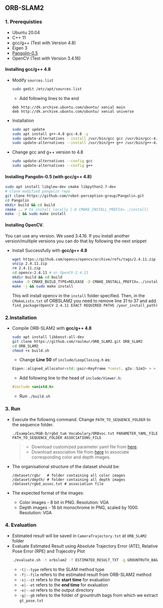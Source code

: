 ## ORB-SLAM2

### 1. Prerequisties

- Ubuntu 20.04
- C++ 11
- gcc/g++ (Test with Version 4.8)
- Eigen 3
- [Pangolin-0.5](https://github.com/robot-perception-group/Pangolin)
- OpenCV (Test with Version 3.4.16)

#### Installing gcc/g++ 4.8

- Modify `sources.list`

  ```bash
  sudo gedit /etc/apt/sources.list
  ```

    - Add following lines to the end

  ```
  deb http://dk.archive.ubuntu.com/ubuntu/ xenial main
  deb http://dk.archive.ubuntu.com/ubuntu/ xenial universe
  ```

- Installation

  ```bash
  sudo apt update
  sudo apt install g++-4.8 gcc-4.8 -y
  sudo update-alternatives --install /usr/bin/gcc gcc /usr/bin/gcc-4.8 10
  sudo update-alternatives --install /usr/bin/g++ g++ /usr/bin/g++-4.8 10
  ```

- Change gcc and g++ version to 4.8
  ```bash
  sudo update-alternatives --config gcc
  sudo update-alternatives --config g++
  ```

#### Installing Pangolin-0.5 (with **gcc/g++ 4.8**)

```bash
sudo apt install libglew-dev cmake libpython2.7-dev
# clone modified pangolin repo
git clone https://github.com/robot-perception-group/Pangolin.git
cd Pangolin
mkdir build && cd build
cmake .. # to install locally [-D CMAKE_INSTALL_PREFIX=../install]
make -j && sudo make install
```

#### Installing OpenCV. 
You can use any version. We used 3.4.16. If you install another version/multiple versions you can do that by following the next snippet
- Install Successfully with **gcc/g++ 4.8**
  ```bash
  wget https://github.com/opencv/opencv/archive/refs/tags/2.4.11.zip
  unzip 2.4.11.zip
  rm 2.4.11.zip
  cd opencv-2.4.11 # or OpenCV-2.4.13
  mkdir build && cd build
  cmake -D CMAKE_BUILD_TYPE=RELEASE -D CMAKE_INSTALL_PREFIX=../install -D WITH_CUDA=OFF -D WITH_FFMPEG=OFF -D ENABLE_PRECOMPILED_HEADERS=OFF -D BUILD_OPENEXR=ON ..
  make -j && sudo make install
  ```
  This will install opencv in the `install` folder specified. Then, in the `CMakeLists.txt` of ORBSLAM2 you need to remove line 31 to 37 and add `find_package(OpenCV 2.4.11 EXACT REQUIRED PATHS /your_install_path)`
  
### 2.Installation

- Compile ORB-SLAM2 with **gcc/g++ 4.8**

  ```bash
  sudo apt install libboost-all-dev
  git clone https://github.com/raulmur/ORB_SLAM2.git ORB_SLAM2
  cd ORB_SLAM2
  chmod +x build.sh
  ```
  - Change **Line 50** of `include/LoopClosing.h` as:

  ```cpp
  Eigen::aligned_allocator<std::pair<KeyFrame *const, g2o::Sim3> > > KeyFrameAndPose;
  ```

  - Add following line to the head of `include/Viewer.h`:

  ```cpp
  #include <unistd.h>
  ```
  - Run `./build.sh`


### 3. Run

- Execute the following command. Change `PATH_TO_SEQUENCE_FOLDER` to the sequence folder.

  ```
  ./Examples/RGB-D/rgbd_tum Vocabulary/ORBvoc.txt PARAMETER_YAML_FILE PATH_TO_SEQUENCE_FOLDER ASSOCIATIONS_FILE
  ```

  > - Download customized parameter yaml file from [here](https://github.com/Kyle-Xu001/Synthetic-Robotic-Data-Generation/blob/main/launch/config/DynaSLAM-mpi.yaml).
  > - Download association file from [here](https://github.com/Kyle-Xu001/Synthetic-Robotic-Data-Generation/blob/main/config/rgbd_assoc.txt) to associate corresponding color and depth images.

- The organisational structure of the dataset should be:
  ```
  /dataset/rgb/   # folder containing all color images
  /dataset/depth/ # folder containing all depth images
  /dataset/rgbd_assoc.txt # association file
  ```
- The expected format of the images:
    - Color images - 8 bit in PNG. Resolution: VGA
    - Depth images - 16 bit monochrome in PNG, scaled by 1000. Resolution: VGA

### 4. Evaluation

- Estimated result will be saved in `CameraTrajectory.txt` at `ORB_SLAM2` folder
- Evaluate Estimated Result using Absolute Trajectory Error (ATE), Relative Pose Error (RPE) and Trajecotry Plot
  ```bash
  ./evaluate.sh -t orbslam2 -f ESTIMATED_RESULT_TXT -g GROUNTRUTH_BAG_FOLDER (-o OUTPUTDIR) (-s 0.0) (-e 60.0)
  ```
    - `-t|--type` refers to the SLAM method type
    - `-f|--file` refers to the estimated result from ORB-SLAM2 method
    - `-s|--st` refers to the **start time** for evaluation
    - `-e|--et` refers to the **end time** for evaluation
    - `-o|--od` refers to the output directory
    - `-g|--gb` refers to the folder of grountruth bags from which we extract `gt_pose.txt`
